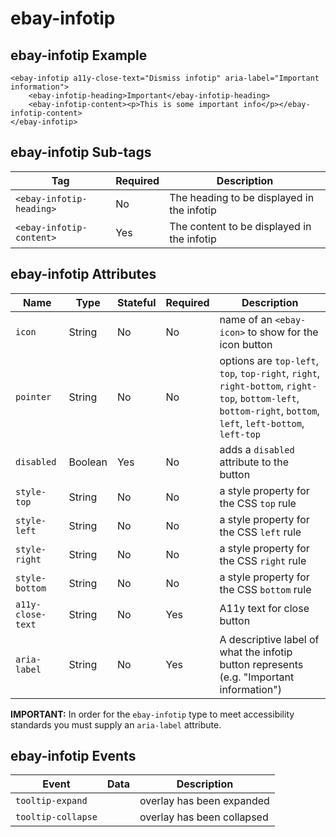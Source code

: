 # ebay-infotip

## ebay-infotip Example

```marko
<ebay-infotip a11y-close-text="Dismiss infotip" aria-label="Important information">
    <ebay-infotip-heading>Important</ebay-infotip-heading>
    <ebay-infotip-content><p>This is some important info</p></ebay-infotip-content>
</ebay-infotip>
```

## ebay-infotip Sub-tags

Tag | Required | Description
--- | --- | ---
`<ebay-infotip-heading>` | No | The heading to be displayed in the infotip
`<ebay-infotip-content>` | Yes | The content to be displayed in the infotip

## ebay-infotip Attributes

Name | Type | Stateful | Required | Description
--- | --- | --- | --- | ---
`icon` | String | No | No | name of an `<ebay-icon>` to show for the icon button
`pointer` | String | No | No | options are `top-left`, `top`, `top-right`, `right`, `right-bottom`, `right-top`, `bottom-left`, `bottom-right`, `bottom`, `left`, `left-bottom`, `left-top`
`disabled` | Boolean | Yes | No | adds a `disabled` attribute to the button
`style-top` | String | No | No | a style property for the CSS `top` rule
`style-left` | String | No | No | a style property for the CSS `left` rule
`style-right` | String | No | No | a style property for the CSS `right` rule
`style-bottom` | String | No | No | a style property for the CSS `bottom` rule
`a11y-close-text` | String | No | Yes | A11y text for close button
`aria-label` | String | No | Yes | A descriptive label of what the infotip button represents (e.g. "Important information")

**IMPORTANT:** In order for the `ebay-infotip` type to meet accessibility standards you must supply an `aria-label` attribute.

## ebay-infotip Events

Event | Data | Description
--- | --- | ---
`tooltip-expand` | | overlay has been expanded
`tooltip-collapse` | | overlay has been collapsed
